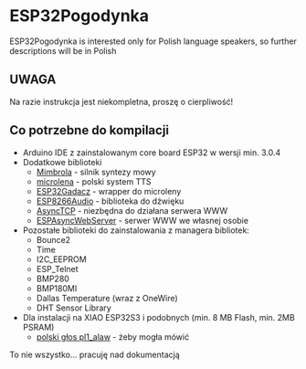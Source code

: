 # ESP32Pogodynka

ESP32Pogodynka is interested only for Polish language speakers, so further descriptions will be in Polish

## UWAGA

Na razie instrukcja jest niekompletna, proszę o cierpliwość!

## Co potrzebne do kompilacji


* Arduino IDE z zainstalowanym core board ESP32 w wersji min. 3.0.4
* Dodatkowe biblioteki
  * [Mimbrola](https://github.com/ethanak/Mimbrola) - silnik syntezy mowy
  * [microlena](https://github.com/ethanak/microlena) - polski system TTS
  * [ESP32Gadacz](https://github.com/ethanak/ESP32Gadacz) - wrapper do microleny
  * [ESP8266Audio](https://github.com/earlephilhower/ESP8266Audio) - biblioteka do dźwięku
  * [AsyncTCP](https://github.com/me-no-dev/AsyncTCP) - niezbędna do działana serwera WWW
  * [ESPAsyncWebServer](https://github.com/me-no-dev/ESPAsyncWebServer) - serwer WWW we własnej osobie
* Pozostałe biblioteki do zainstalowania z managera bibliotek:
  * Bounce2
  * Time
  * I2C_EEPROM
  * ESP_Telnet
  * BMP280
  * BMP180MI
  * Dallas Temperature (wraz z OneWire)
  * DHT Sensor Library
* Dla instalacji na XIAO ESP32S3 i podobnych (min. 8 MB Flash, min. 2MB PSRAM)
  * [polski głos pl1_alaw](https://github.com/ethanak/mimbrola_voices_pl) - żeby mogła mówić

To nie wszystko... pracuję nad dokumentacją







